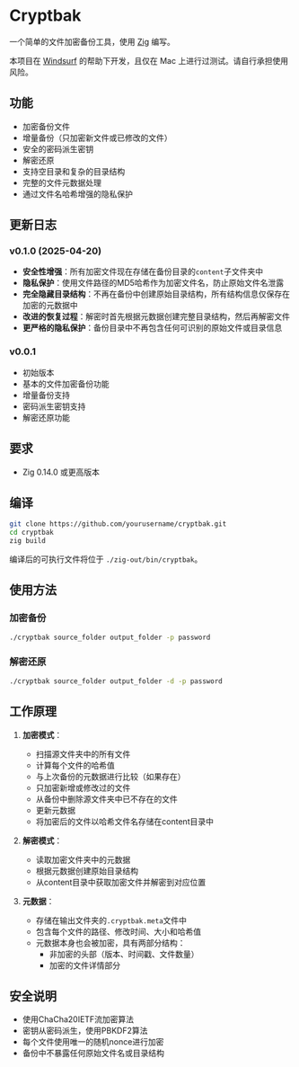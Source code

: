 # Cryptbak

一个简单的文件加密备份工具，使用 [Zig](https://ziglang.org/) 编写。

本项目在 [Windsurf](https://www.windsurfrs.com/) 的帮助下开发，且仅在 Mac 上进行过测试。请自行承担使用风险。

## 功能

- 加密备份文件
- 增量备份（只加密新文件或已修改的文件）
- 安全的密码派生密钥
- 解密还原
- 支持空目录和复杂的目录结构
- 完整的文件元数据处理
- 通过文件名哈希增强的隐私保护

## 更新日志

### v0.1.0 (2025-04-20)

- **安全性增强**：所有加密文件现在存储在备份目录的`content`子文件夹中
- **隐私保护**：使用文件路径的MD5哈希作为加密文件名，防止原始文件名泄露
- **完全隐藏目录结构**：不再在备份中创建原始目录结构，所有结构信息仅保存在加密的元数据中
- **改进的恢复过程**：解密时首先根据元数据创建完整目录结构，然后再解密文件
- **更严格的隐私保护**：备份目录中不再包含任何可识别的原始文件或目录信息

### v0.0.1

- 初始版本
- 基本的文件加密备份功能
- 增量备份支持
- 密码派生密钥支持
- 解密还原功能

## 要求

- Zig 0.14.0 或更高版本

## 编译

```bash
git clone https://github.com/yourusername/cryptbak.git
cd cryptbak
zig build
```

编译后的可执行文件将位于 `./zig-out/bin/cryptbak`。

## 使用方法

### 加密备份

```bash
./cryptbak source_folder output_folder -p password
```

### 解密还原

```bash
./cryptbak source_folder output_folder -d -p password
```

## 工作原理

1. **加密模式**：
   - 扫描源文件夹中的所有文件
   - 计算每个文件的哈希值
   - 与上次备份的元数据进行比较（如果存在）
   - 只加密新增或修改过的文件
   - 从备份中删除源文件夹中已不存在的文件
   - 更新元数据
   - 将加密后的文件以哈希文件名存储在content目录中

2. **解密模式**：
   - 读取加密文件夹中的元数据
   - 根据元数据创建原始目录结构
   - 从content目录中获取加密文件并解密到对应位置

3. **元数据**：
   - 存储在输出文件夹的`.cryptbak.meta`文件中
   - 包含每个文件的路径、修改时间、大小和哈希值
   - 元数据本身也会被加密，具有两部分结构：
     - 非加密的头部（版本、时间戳、文件数量）
     - 加密的文件详情部分

## 安全说明

- 使用ChaCha20IETF流加密算法
- 密钥从密码派生，使用PBKDF2算法
- 每个文件使用唯一的随机nonce进行加密
- 备份中不暴露任何原始文件名或目录结构
